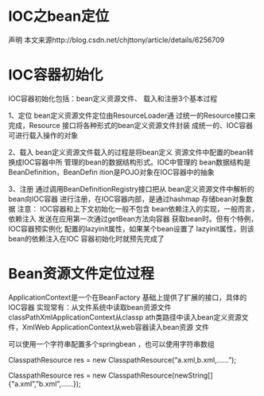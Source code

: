 IOC之bean定位
===

声明 本文来源http://blog.csdn.net/chjttony/article/details/6256709

IOC容器初始化
====

IOC容器初始化包括：bean定义资源文件、
载入和注册3个基本过程

1、定位
bean定义资源文件定位由ResourceLoader通
过统一的Resource接口来完成，Resource
接口将各种形式的bean定义资源文件封装
成统一的、IOC容器可进行载入操作的对象

2、载入
bean定义资源文件载入的过程是将bean定义
资源文件中配置的bean转换成IOC容器中所
管理的bean的数据结构形式。IOC中管理的
bean数据结构是BeanDefinition，BeanDefin
ition是POJO对象在IOC容器中的抽象

3、注册
通过调用BeanDefinitionRegistry接口把从
bean定义资源文件中解析的bean向IOC容器
进行注册，在IOC容器内部，是通过hashmap
存储bean对象数据
注意： IOC容器和上下文初始化一般不包含
bean依赖注入的实现，一般而言，依赖注入
发送在应用第一次通过getBean方法向容器
获取bean时。但有个特例，IOC容器预实例化
配置的lazyinit属性，如果某个bean设置了
lazyinit属性，则该bean的依赖注入在IOC
容器初始化时就预先完成了

Bean资源文件定位过程
====

ApplicationContext是一个在BeanFactory
基础上提供了扩展的接口，具体的IOC容器
实现常有：从文件系统中读取bean资源文件
classPathXmlApplicationContext从classp
ath类路径中读入bean定义资源文件，XmlWeb
ApplicationContext从web容器读入bean资源
文件


可以使用一个字符串配置多个springbean
，也可以使用字符串数组

ClasspathResource res = new ClasspathResource(“a.xml,b.xml,……”);

ClasspathResource res = new ClasspathResource(newString[]{“a.xml”,”b.xml”,……});